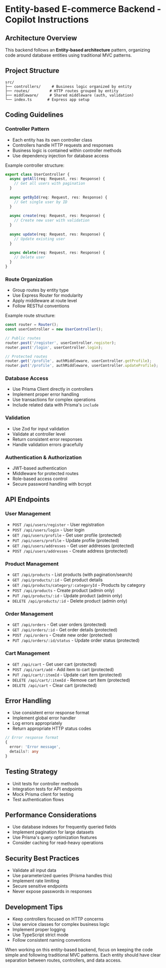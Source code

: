 # Entity-based E-commerce Backend - Copilot Instructions

## Architecture Overview
This backend follows an **Entity-based architecture** pattern, organizing code around database entities using traditional MVC patterns.

## Project Structure
```
src/
├── controllers/     # Business logic organized by entity
├── routes/         # HTTP routes grouped by entity
├── middleware/     # Shared middleware (auth, validation)
└── index.ts       # Express app setup
```

## Coding Guidelines

### Controller Pattern
- Each entity has its own controller class
- Controllers handle HTTP requests and responses
- Business logic is contained within controller methods
- Use dependency injection for database access

Example controller structure:
```typescript
export class UserController {
  async getAll(req: Request, res: Response) {
    // Get all users with pagination
  }
  
  async getById(req: Request, res: Response) {
    // Get single user by ID
  }
  
  async create(req: Request, res: Response) {
    // Create new user with validation
  }
  
  async update(req: Request, res: Response) {
    // Update existing user
  }
  
  async delete(req: Request, res: Response) {
    // Delete user
  }
}
```

### Route Organization
- Group routes by entity type
- Use Express Router for modularity
- Apply middleware at route level
- Follow RESTful conventions

Example route structure:
```typescript
const router = Router();
const userController = new UserController();

// Public routes
router.post('/register', userController.register);
router.post('/login', userController.login);

// Protected routes
router.get('/profile', authMiddleware, userController.getProfile);
router.put('/profile', authMiddleware, userController.updateProfile);
```

### Database Access
- Use Prisma Client directly in controllers
- Implement proper error handling
- Use transactions for complex operations
- Include related data with Prisma's `include`

### Validation
- Use Zod for input validation
- Validate at controller level
- Return consistent error responses
- Handle validation errors gracefully

### Authentication & Authorization
- JWT-based authentication
- Middleware for protected routes
- Role-based access control
- Secure password handling with bcrypt

## API Endpoints

### User Management
- `POST /api/users/register` - User registration
- `POST /api/users/login` - User login
- `GET /api/users/profile` - Get user profile (protected)
- `PUT /api/users/profile` - Update profile (protected)
- `GET /api/users/addresses` - Get user addresses (protected)
- `POST /api/users/addresses` - Create address (protected)

### Product Management
- `GET /api/products` - List products (with pagination/search)
- `GET /api/products/:id` - Get product details
- `GET /api/products/category/:categoryId` - Products by category
- `POST /api/products` - Create product (admin only)
- `PUT /api/products/:id` - Update product (admin only)
- `DELETE /api/products/:id` - Delete product (admin only)

### Order Management
- `GET /api/orders` - Get user orders (protected)
- `GET /api/orders/:id` - Get order details (protected)
- `POST /api/orders` - Create new order (protected)
- `PUT /api/orders/:id/status` - Update order status (protected)

### Cart Management
- `GET /api/cart` - Get user cart (protected)
- `POST /api/cart/add` - Add item to cart (protected)
- `PUT /api/cart/:itemId` - Update cart item (protected)
- `DELETE /api/cart/:itemId` - Remove cart item (protected)
- `DELETE /api/cart` - Clear cart (protected)

## Error Handling
- Use consistent error response format
- Implement global error handler
- Log errors appropriately
- Return appropriate HTTP status codes

```typescript
// Error response format
{
  error: 'Error message',
  details?: any
}
```

## Testing Strategy
- Unit tests for controller methods
- Integration tests for API endpoints
- Mock Prisma client for testing
- Test authentication flows

## Performance Considerations
- Use database indexes for frequently queried fields
- Implement pagination for large datasets
- Use Prisma's query optimization features
- Consider caching for read-heavy operations

## Security Best Practices
- Validate all input data
- Use parameterized queries (Prisma handles this)
- Implement rate limiting
- Secure sensitive endpoints
- Never expose passwords in responses

## Development Tips
- Keep controllers focused on HTTP concerns
- Use service classes for complex business logic
- Implement proper logging
- Use TypeScript strict mode
- Follow consistent naming conventions

When working on this entity-based backend, focus on keeping the code simple and following traditional MVC patterns. Each entity should have clear separation between routes, controllers, and data access.

